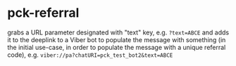# pck-referral

grabs a URL parameter designated with "text" key, e.g. `?text=ABCE`
and adds it to the deeplink to a Viber bot to populate the message with something (in the initial use-case, in order to populate the message with a unique referral code), e.g. `viber://pa?chatURI=pck_test_bot2&text=ABCE`
